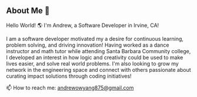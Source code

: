 ## About Me 👋


Hello World! 🌎
I'm Andrew, a Software Developer in Irvine, CA!

I am a software developer motivated my a desire for continuous learning, problem solving, and driving innovation! Having worked as a dance instructor and math tutor while attending Santa Barbara Community college, I developed an interest in how logic and creativity could be used to make lives easier, and solve real world problems. I'm also looking to grow my network in the engineering space and connect with others passionate about curating impact solutions through coding initiatives!

📫 How to reach me: andrewowyang875@gmail.com


<!--
**Ajowyang/Ajowyang** is a ✨ _special_ ✨ repository because its `README.md` (this file) appears on your GitHub profile.

Here are some ideas to get you started:

- 🔭 I’m currently working on ...
- 🌱 I’m currently learning ...
- 👯 I’m looking to collaborate on ...
- 🤔 I’m looking for help with ...
- 💬 Ask me about ...
- 📫 How to reach me: ...
- 😄 Pronouns: ...
- ⚡ Fun fact: ...
-->
